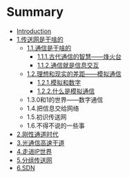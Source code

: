 # Summary

* [Introduction](README.md)
* [1.传送网是干啥的](1..md)
  * [1.1.通信是干啥的](1./1.1..md)
    * [1.1.1.古代通信的智慧——烽火台](1./1.1./1.1.1..md)
    * [1.1.2.通信就是信息交互](1./1.1./1.1.2..md)
  * [1.2.理想和现实的差距——模拟通信](1./1.2..md)
    * [1.2.1.模拟和数字](1./1.2./1.2.1..md)
    * [1.2.2.什么是模拟通信](1./1.2./1.2.2..md)
  * 1.3.0和1的世界——数字通信
  * 1.4.把信息交给网络
  * 1.5.初识传送网
  * 1.6.不得不说的一些事
* [2.刚性通道时代](2..md)
* [3.光通信高速干道](3..md)
* [4.走进IP世界](4.ip.md)
* [5.分组传送网](5..md)
* [6.SDN](6.sdn.md)

